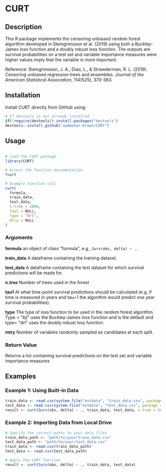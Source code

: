 # CURT

## Description
This R package implements the censoring unbiased random forest algorithm developed in Steingrimsson et al. (2019) using both a Buckley-James loss function and a doubly robust loss function. The outputs are survival probabilities on a test set and variable importance measures were higher values imply that the variable is more important.

Reference: Steingrimsson, J. A., Diao, L., & Strawderman, R. L. (2019). Censoring unbiased regression trees and ensembles. *Journal of the American Statistical Association*, 114(525), 370-383.

## Installation

Install CURT directly from GitHub using:


```R
# If devtools is not already installed
if(!require(devtools)) install.packages("devtools")
devtools::install_github("aambekar-brown/CURT")
```

## Usage

```R

# Load the CURT package
library(CURT)

# Access the function documentation
?curt

# Example function call
curt(
  formula,
  train_data,
  test_data,
  n.tree = 1000,
  tau1 = NULL,
  type = "drl",
  mtry = NULL
)

```

### Arguments

**formula**	an object of class "formula", e.g., `Surv(obs, delta) ~ .`.

**train_data** A dataframe containing the training dataset.

**test_data** A dataframe containing the test dataset for which survival predictions will be made for.

**n.tree** Number of trees used in the forest

**tau1** At what time-point survival predictions should be calculated (e.g, if time is measured in years and tau=1 the algorithm would predict one year survival probabilities).

**type** The type of loss function to be used in the random forest algorithm. Type = "bjl" uses the Buckley-James loss function and is the default and type= "drl" uses the doubly robust loss function.

**mtry** Number of variables randomly sampled as candidates at each split.

### Return Value 
Returns a list containing survival predictions on the test set and variable importance measures

## Examples

### Example 1: Using Built-in Data
```R
train_data <- read.csv(system.file("extdata", "train_data.csv", package = "CURT"))
test_data <- read.csv(system.file("extdata", "test_data.csv", package = "CURT"))
result <- curt(Surv(obs, delta) ~ ., train_data, test_data, n.tree = 500, tau1 = 0.6, type = "drl")
```

### Example 2: Importing Data from Local Drive
```R
# Specify the correct paths to your data files
train_data_path <- "path/to/your/train_data.csv"
test_data_path <- "path/to/your/test_data.csv"
train_data <- read.csv(train_data_path)
test_data <- read.csv(test_data_path)

# Apply the CURT function
result <- curt(Surv(obs, delta) ~ ., train_data, test_data)
```
